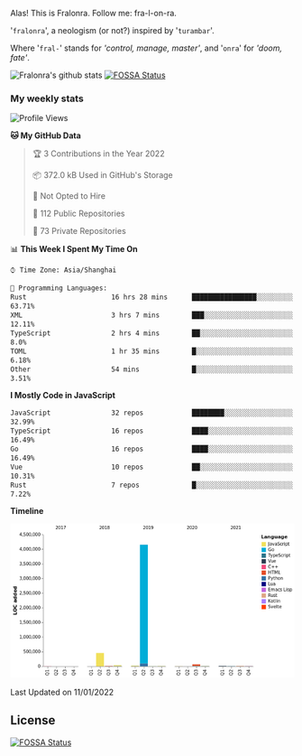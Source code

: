 Alas! This is Fralonra. Follow me: fra-l-on-ra.

'`fralonra`', a neologism (or not?) inspired by '`turambar`'.

Where '`fral-`' stands for *'control, manage, master'*, and '`onra`' for *'doom, fate'*.

![Fralonra's github stats](https://github-readme-stats.vercel.app/api?username=fralonra)
[![FOSSA Status](https://app.fossa.com/api/projects/git%2Bgithub.com%2Ffralonra%2Ffralonra.svg?type=shield)](https://app.fossa.com/projects/git%2Bgithub.com%2Ffralonra%2Ffralonra?ref=badge_shield)

### My weekly stats

<!--START_SECTION:waka-->
![Profile Views](http://img.shields.io/badge/Profile%20Views-3-blue)

**🐱 My GitHub Data** 

> 🏆 3 Contributions in the Year 2022
 > 
> 📦 372.0 kB Used in GitHub's Storage 
 > 
> 🚫 Not Opted to Hire
 > 
> 📜 112 Public Repositories 
 > 
> 🔑 73 Private Repositories  
 > 
📊 **This Week I Spent My Time On** 

```text
⌚︎ Time Zone: Asia/Shanghai

💬 Programming Languages: 
Rust                     16 hrs 28 mins      ████████████████░░░░░░░░░   63.71% 
XML                      3 hrs 7 mins        ███░░░░░░░░░░░░░░░░░░░░░░   12.11% 
TypeScript               2 hrs 4 mins        ██░░░░░░░░░░░░░░░░░░░░░░░   8.0% 
TOML                     1 hr 35 mins        █░░░░░░░░░░░░░░░░░░░░░░░░   6.18% 
Other                    54 mins             █░░░░░░░░░░░░░░░░░░░░░░░░   3.51%

```

**I Mostly Code in JavaScript** 

```text
JavaScript               32 repos            ████████░░░░░░░░░░░░░░░░░   32.99% 
TypeScript               16 repos            ████░░░░░░░░░░░░░░░░░░░░░   16.49% 
Go                       16 repos            ████░░░░░░░░░░░░░░░░░░░░░   16.49% 
Vue                      10 repos            ██░░░░░░░░░░░░░░░░░░░░░░░   10.31% 
Rust                     7 repos             █░░░░░░░░░░░░░░░░░░░░░░░░   7.22%

```


**Timeline**

![Chart not found](https://raw.githubusercontent.com/fralonra/fralonra/master/charts/bar_graph.png) 


 Last Updated on 11/01/2022
<!--END_SECTION:waka-->

## License
[![FOSSA Status](https://app.fossa.com/api/projects/git%2Bgithub.com%2Ffralonra%2Ffralonra.svg?type=large)](https://app.fossa.com/projects/git%2Bgithub.com%2Ffralonra%2Ffralonra?ref=badge_large)